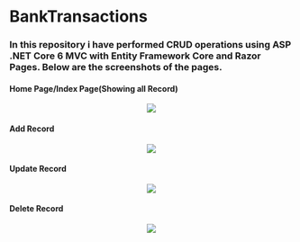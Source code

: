 # BankTransactions

<h3>In this repository i have performed CRUD operations using ASP .NET Core 6 MVC with Entity Framework Core and Razor Pages.
Below are the screenshots of the pages.</h3>
<h4>Home Page/Index Page(Showing all Record)</h4>
<div align="center"> <img src="https://raw.githubusercontent.com/pawankumar-vishwakarma/BankTransactions/main/wwwroot/images/Index.png"> </div>
<h4>Add Record</h4>
<div align="center"> <img src="https://raw.githubusercontent.com/pawankumar-vishwakarma/BankTransactions/main/wwwroot/images/Add.png"> </div>
<h4>Update Record</h4>
<div align="center"> <img src="https://raw.githubusercontent.com/pawankumar-vishwakarma/BankTransactions/main/wwwroot/images/Update.png"> </div>
<h4>Delete Record</h4>
<div align="center"> <img src="https://raw.githubusercontent.com/pawankumar-vishwakarma/BankTransactions/main/wwwroot/images/Delete.png"> </div>


